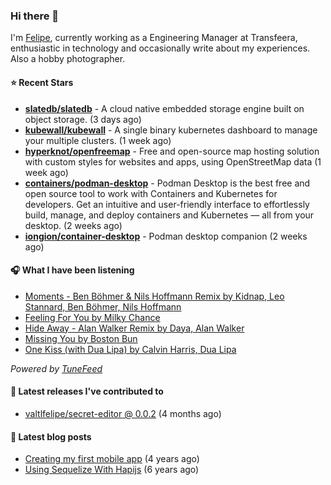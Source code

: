 ### Hi there 👋

I'm [Felipe](https://felipevm.com), currently working as a Engineering Manager at Transfeera, enthusiastic in technology and occasionally write about my experiences. Also a hobby photographer.

#### ⭐ Recent Stars
- **[slatedb/slatedb](https://github.com/slatedb/slatedb)** - A cloud native embedded storage engine built on object storage. (3 days ago)
- **[kubewall/kubewall](https://github.com/kubewall/kubewall)** - A single binary kubernetes dashboard to manage your multiple clusters. (1 week ago)
- **[hyperknot/openfreemap](https://github.com/hyperknot/openfreemap)** - Free and open-source map hosting solution with custom styles for websites and apps, using OpenStreetMap data (1 week ago)
- **[containers/podman-desktop](https://github.com/containers/podman-desktop)** - Podman Desktop is the best free and open source tool to work with Containers and Kubernetes for developers. Get an intuitive and user-friendly interface to effortlessly build, manage, and deploy containers and Kubernetes — all from your desktop. (2 weeks ago)
- **[iongion/container-desktop](https://github.com/iongion/container-desktop)** - Podman desktop companion (2 weeks ago)

#### 🎧 What I have been listening
- [Moments - Ben Böhmer &amp; Nils Hoffmann Remix by Kidnap, Leo Stannard, Ben Böhmer, Nils Hoffmann](https://open.spotify.com/track/4F6dlpCLyi8jWWFEjdxCQ0)
- [Feeling For You by Milky Chance](https://open.spotify.com/track/1BSTT3sbQ1MVVacApHilK9)
- [Hide Away - Alan Walker Remix by Daya, Alan Walker](https://open.spotify.com/track/2hTlaUQWoevROx9V9oYt7f)
- [Missing You by Boston Bun](https://open.spotify.com/track/1ShfKpLJ36nds13gOlNCUg)
- [One Kiss (with Dua Lipa) by Calvin Harris, Dua Lipa](https://open.spotify.com/track/76dIZzTdrNO15mGBrU3MHi)

_Powered by [TuneFeed](https://tunefeed.app?ref=valtlfelipe-gh-profile)_ 

#### 🚀 Latest releases I've contributed to


- [valtlfelipe/secret-editor @ 0.0.2](https://github.com/valtlfelipe/secret-editor/releases/tag/0.0.2) (4 months ago)

#### 📄 Latest blog posts
- [Creating my first mobile app](https://felipevm.com/posts/creating-my-first-mobile-app/) (4 years ago)
- [Using Sequelize With Hapijs](https://felipevm.com/posts/using-sequelize-with-hapijs/) (6 years ago)
